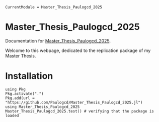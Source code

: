 ```@meta
CurrentModule = Master_Thesis_Paulogcd_2025
```

# Master\_Thesis\_Paulogcd\_2025

Documentation for [Master\_Thesis\_Paulogcd\_2025](https://github.com/Paulogcd/Master_Thesis_Paulogcd_2025.jl).

Welcome to this webpage, dedicated to the replication package of my Master Thesis. 

# Installation 

```
using Pkg
Pkg.activate(".")
Pkg.add(url = "https://github.com/Paulogcd/Master_Thesis_Paulogcd_2025.jl")
using Master_Thesis_Paulogcd_2025
Master_Thesis_Paulogcd_2025.test() # verifying that the package is loaded
```

